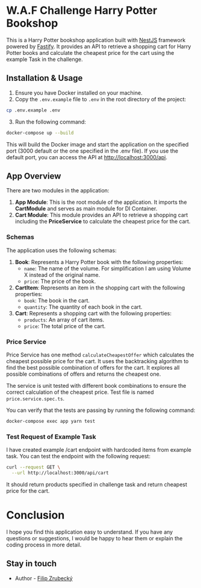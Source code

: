 # W.A.F Challenge Harry Potter Bookshop

This is a Harry Potter bookshop application built with [NestJS](https://nestjs.com) framework powered by [Fastify](https://fastify.dev). It provides an API to retrieve a shopping cart for Harry Potter books and calculate the cheapest price for the cart using the example Task in the challenge.

## Installation & Usage
1. Ensure you have Docker installed on your machine.
2. Copy the `.env.example` file to `.env` in the root directory of the project:

```sh 
cp .env.example .env
```
3. Run the following command:

```sh
docker-compose up --build
```
This will build the Docker image and start the application on the specified port (3000 default or the one specified in the .env file). If you use the default port, you can access the API at [http://localhost:3000/api](http://localhost:3000/api).

## App Overview
There are two modules in the application:
1. **App Module**: This is the root module of the application. It imports the **CartModule** and serves as main module for DI Container.
2. **Cart Module**: This module provides an API to retrieve a shopping cart including the **PriceService** to calculate the cheapest price for the cart.

### Schemas
The application uses the following schemas:
1. **Book**: Represents a Harry Potter book with the following properties:
    - `name`: The name of the volume. For simplification I am using Volume X instead of the original name.
    - `price`: The price of the book.
2. **CartItem**: Represents an item in the shopping cart with the following properties:
    - `book`: The book in the cart.
    - `quantity`: The quantity of each book in the cart.
3. **Cart**: Represents a shopping cart with the following properties:
    - `products`: An array of cart items.
    - `price`: The total price of the cart.

### Price Service
Price Service has one method `calculateCheapestOffer` which calculates the cheapest possible price for the cart. It uses the backtracking algorithm to find the best possible combination of offers for the cart. It explores all possible combinations of offers and returns the cheapest one.

The service is unit tested with different book combinations to ensure the correct calculation of the cheapest price. Test file is named `price.service.spec.ts`.

You can verify that the tests are passing by running the following command:

```sh
docker-compose exec app yarn test
```

### Test Request of Example Task
I have created example /cart endpoint with hardcoded items from example task. You can test the endpoint with the following request:

```sh
curl --request GET \
  --url http://localhost:3000/api/cart
```

It should return products specified in challenge task and return cheapest price for the cart.

# Conclusion
I hope you find this application easy to understand. If you have any questions or suggestions, I would be happy to hear them or explain the coding process in more detail.

## Stay in touch
- Author - [Filip Zrubecký](https://www.linkedin.com/in/filipzrubeck%C3%BD/)